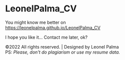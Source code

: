 # LeonelPalma_CV

You might know me better on <br>
https://leonelpalma.github.io/LeonelPalma_CV

I hope you like it... Contact me later, ok? 

©2022 All rights reserved. | Designed by Leonel Palma <br>
PS: *Please, don't do plagiarism or use my resume data.*
